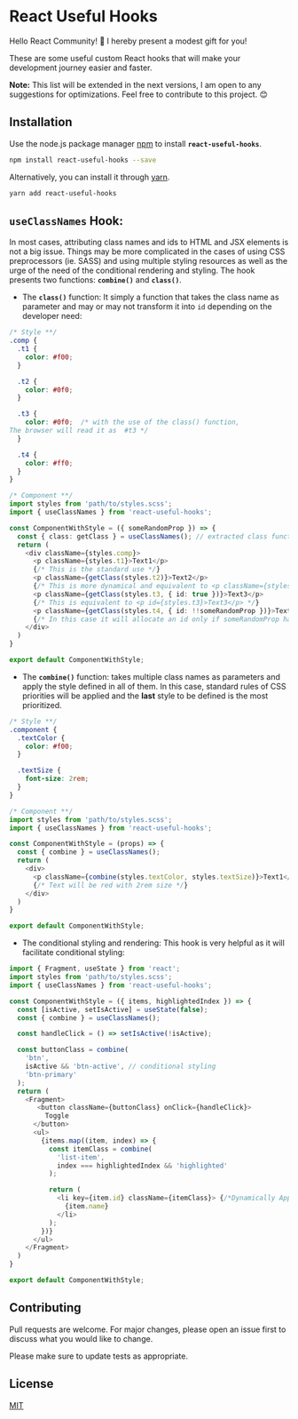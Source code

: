 # React Useful Hooks

Hello React Community! 👋
I hereby present a modest gift for you!

These are some useful custom React hooks that will make your development journey easier and faster.

**Note:** This list will be extended in the next versions, I am open to any suggestions for optimizations. Feel free to contribute to this project. 😊

## Installation

Use the node.js package manager [npm](https://www.npmjs.com/) to install **`react-useful-hooks`**.

```bash
npm install react-useful-hooks --save
```

Alternatively, you can install it through [yarn](https://yarnpkg.com/).

```bash
yarn add react-useful-hooks
```

## **`useClassNames`** Hook:

In most cases, attributing class names and ids to HTML and JSX elements is not a big issue. Things may be more complicated in the cases of using CSS preprocessors (ie. SASS) and using multiple styling resources as well as the urge of the need of the conditional rendering and styling. The hook presents two functions: **`combine()`** and **`class()`**.

* The **`class()`** function: It simply a function that takes the class name as parameter and may or may not transform it into `id` depending on the developer need:


```scss
/* Style **/
.comp {
  .t1 {
    color: #f00;
  }

  .t2 {
    color: #0f0;
  }

  .t3 { 
    color: #0f0;  /* with the use of the class() function, 
The browser will read it as  #t3 */
  }

  .t4 {
    color: #ff0;
  }
}
```
```typescript
/* Component **/
import styles from 'path/to/styles.scss';
import { useClassNames } from 'react-useful-hooks';

const ComponentWithStyle = ({ someRandomProp }) => {
  const { class: getClass } = useClassNames(); // extracted class function as getClass() 
  return (
    <div className={styles.comp}>
      <p className={styles.t1}>Text1</p> 
      {/* This is the standard use */}
      <p className={getClass(styles.t2)}>Text2</p> 
      {/* This is more dynamical and equivalent to <p className={styles.t2}>Text2</p> */}
      <p className={getClass(styles.t3, { id: true })}>Text3</p> 
      {/* This is equivalent to <p id={styles.t3}>Text3</p> */}
      <p className={getClass(styles.t4, { id: !!someRandomProp })}>Text4</p> 
      {/* In this case it will allocate an id only if someRandomProp has truthy value */}
    </div>
  )
}

export default ComponentWithStyle;
```

* The **`combine()`** function: takes multiple class names as parameters and apply the style defined in all of them. In this case, standard rules of CSS priorities will be applied and the **last** style to be defined is the most prioritized.

```scss
/* Style **/
.component {
  .textColor {
    color: #f00;
  }

  .textSize {
    font-size: 2rem;
  }
}
```

```typescript
/* Component **/
import styles from 'path/to/styles.scss';
import { useClassNames } from 'react-useful-hooks';

const ComponentWithStyle = (props) => {
  const { combine } = useClassNames(); 
  return (
    <div>
      <p className={combine(styles.textColor, styles.textSize)}>Text1</p> 
      {/* Text will be red with 2rem size */} 
    </div>
  )
}

export default ComponentWithStyle;
```

* The conditional styling and rendering: This hook is very helpful as it will facilitate conditional styling:

```typescript
import { Fragment, useState } from 'react';
import styles from 'path/to/styles.scss';
import { useClassNames } from 'react-useful-hooks';

const ComponentWithStyle = ({ items, highlightedIndex }) => {
  const [isActive, setIsActive] = useState(false);
  const { combine } = useClassNames();

  const handleClick = () => setIsActive(!isActive);

  const buttonClass = combine(
    'btn',
    isActive && 'btn-active', // conditional styling
    'btn-primary'
  );
  return (
    <Fragment>
       <button className={buttonClass} onClick={handleClick}>
         Toggle
      </button> 
      <ul>
        {items.map((item, index) => {
          const itemClass = combine(
            'list-item',
            index === highlightedIndex && 'highlighted'
          );

          return (
            <li key={item.id} className={itemClass}> {/*Dynamically Applying Styles in a List Component*/}
              {item.name}
            </li>
          );
        })}
      </ul>
    </Fragment>
  )
}

export default ComponentWithStyle;
```


## Contributing

Pull requests are welcome. For major changes, please open an issue first
to discuss what you would like to change.

Please make sure to update tests as appropriate.

## License

[MIT](https://choosealicense.com/licenses/mit/)